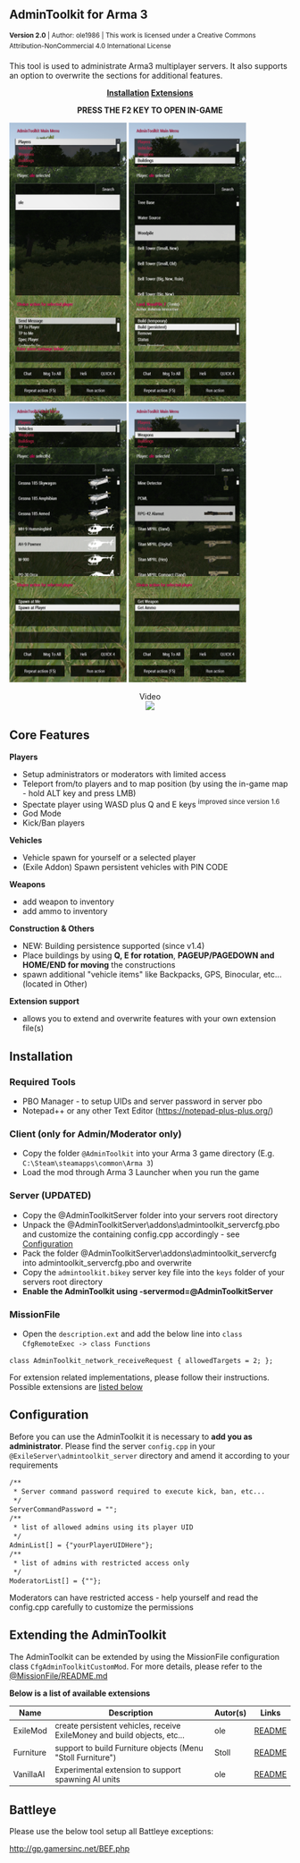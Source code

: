 ## AdminToolkit for Arma 3
<sup>**Version 2.0** | Author: ole1986 | This work is licensed under a Creative Commons Attribution-NonCommercial 4.0 International License</sup>

This tool is used to administrate Arma3 multiplayer servers. 
It also supports an option to overwrite the sections for additional features. 

**<p align="center"><a href="#installation">Installation</a> <a href="#extending-the-admintoolkit">Extensions</a></p>**

**<p align="center">PRESS THE F2 KEY TO OPEN IN-GAME</p>**

<img src="images/a3-atk-players.png" width="210" title="Manage players">
<img src="images/a3-atk-buildings.png" width="210" title="Manage Buildings">
<img src="images/a3-atk-vehicles.png" width="210" title="Spawn vehicles">
<img src="images/a3-atk-weapons.png" width="210" title="...and Weapons">

<p align="center">Video<br/>
    <a href="https://youtu.be/2yfdqvhU5A0" target="_blank"><img src="http://img.youtube.com/vi/2yfdqvhU5A0/0.jpg" /></a>
</p>

## Core Features

**Players**
- Setup administrators or moderators with limited access
- Teleport from/to players and to map position (by using the in-game map - hold ALT key and press LMB)
- Spectate player using WASD plus Q and E keys  <sup>improved since version 1.6</sup>
- God Mode
- Kick/Ban players

**Vehicles**
- Vehicle spawn for yourself or a selected player
- (Exile Addon) Spawn persistent vehicles with PIN CODE

**Weapons**
- add weapon to inventory
- add ammo to inventory

**Construction & Others**
- NEW: Building persistence supported (since v1.4)
- Place buildings by using **Q, E for rotation**, **PAGEUP/PAGEDOWN and HOME/END for moving** the constructions
- spawn additional "vehicle items" like Backpacks, GPS, Binocular, etc... (located in Other)

**Extension support**
- allows you to extend and overwrite features with your own extension file(s)

## Installation

### Required Tools

+ PBO Manager - to setup UIDs and server password in server pbo
+ Notepad++ or any other Text Editor (https://notepad-plus-plus.org/)

### Client (**only for Admin/Moderator only**)

+ Copy the folder `@AdminToolkit` into your Arma 3 game directory (E.g. `C:\Steam\steamapps\common\Arma 3`) 
+ Load the mod through Arma 3 Launcher when you run the game

### Server (**UPDATED**)

+ Copy the @AdminToolkitServer folder into your servers root directory
+ Unpack the @AdminToolkitServer\addons\admintoolkit_servercfg.pbo and customize the containing config.cpp accordingly - see <a href="#configuration">Configuration</a>
+ Pack the folder @AdminToolkitServer\addons\admintoolkit_servercfg into admintoolkit_servercfg.pbo and overwrite 
+ Copy the `admintoolkit.bikey` server key file into the `keys` folder of your servers root directory
+ **Enable the AdminToolkit using -servermod=@AdminToolkitServer**

### MissionFile

+ Open the `description.ext` and add the below line into `class CfgRemoteExec -> class Functions`

```
class AdminToolkit_network_receiveRequest { allowedTargets = 2; };
```

For extension related implementations, please follow their instructions. Possible extensions are <a href="#extending-the-admintoolkit">listed below</a>

## Configuration

Before you can use the AdminToolkit it is necessary to **add you as administrator**.
Please find the server `config.cpp` in your `@ExileServer\admintoolkit_server` directory and amend it according to your requirements

```
/**
 * Server command password required to execute kick, ban, etc...
 */
ServerCommandPassword = "";
/**
 * list of allowed admins using its player UID
 */
AdminList[] = {"yourPlayerUIDHere"};
/**
 * list of admins with restricted access only
 */
ModeratorList[] = {""};
```

Moderators can have restricted access - help yourself and read the config.cpp carefully to customize the permissions

## Extending the AdminToolkit

The AdminToolkit can be extended by using the MissionFile configuration class `CfgAdminToolkitCustomMod`.
For more details, please refer to the <a href="%40MissionFile/README.md">@MissionFile/README.md</a>

**Below is a list of available extensions**

| Name       | Description                                                                  | Autor(s)  | Links                                           
| ---------- | ---------------------------------------------------------------------------- | --------- | --- 
| ExileMod   | create persistent vehicles, receive ExileMoney and build objects, etc...     | ole       | <a href="tree/exilemod/@MissionFile/README.ExileMod.md">README</a>
| Furniture  | support to build Furniture objects (Menu "Stoll Furniture")                  | Stoll     | <a href="@MissionFile/README.Furniture.md">README</a>
| VanillaAI  | Experimental extension to support spawning AI units                          | ole       | <a href="@MissionFile/README.VanillaAI.md">README</a>

## Battleye

Please use the below tool setup all Battleye exceptions:

http://gp.gamersinc.net/BEF.php
